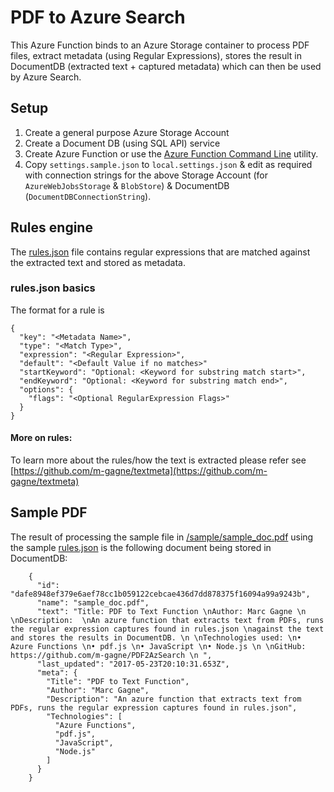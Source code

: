 # PDF to Azure Search

This Azure Function binds to an Azure Storage container to process PDF files, extract metadata (using Regular Expressions), stores the result in DocumentDB (extracted text + captured metadata) which can then be used by Azure Search.

## Setup

1. Create a general purpose Azure Storage Account
1. Create a Document DB (using SQL API) service
1. Create Azure Function or use the [Azure Function Command Line](https://github.com/Azure/azure-functions-cli) utility.
1. Copy `settings.sample.json` to `local.settings.json` & edit as required with connection strings for the above Storage Account (for `AzureWebJobsStorage` & `BlobStore`) & DocumentDB (`DocumentDBConnectionString`).

## Rules engine

The [rules.json](functions/pdfmetafunc/rules.json) file contains regular expressions that are matched against the extracted text and stored as metadata.

### rules.json basics

The format for a rule is

    {
      "key": "<Metadata Name>",
      "type": "<Match Type>",
      "expression": "<Regular Expression>",
      "default": "<Default Value if no matches>"
      "startKeyword": "Optional: <Keyword for substring match start>",
      "endKeyword": "Optional: <Keyword for substring match end>",
      "options": {
        "flags": "<Optional RegularExpression Flags>"
      }
    }

#### More on rules:

To learn more about the rules/how the text is extracted please refer see [https://github.com/m-gagne/textmeta](https://github.com/m-gagne/textmeta)

## Sample PDF

The result of processing the sample file in [/sample/sample_doc.pdf](/sample/sample_doc.pdf) using the sample [rules.json](functions/pdfmetafunc/rules.json) is the following document being stored in DocumentDB:

        {
          "id": "dafe8948ef379e6aef78cc1b059122cebcae436d7dd878375f16094a99a9243b",
          "name": "sample_doc.pdf",
          "text": "Title: PDF to Text Function \nAuthor: Marc Gagne \n \nDescription:  \nAn azure function that extracts text from PDFs, runs the regular expression captures found in rules.json \nagainst the text and stores the results in DocumentDB. \n \nTechnologies used: \n• Azure Functions \n• pdf.js \n• JavaScript \n• Node.js \n \nGitHub: https://github.com/m-gagne/PDF2AzSearch \n ",
          "last_updated": "2017-05-23T20:10:31.653Z",
          "meta": {
            "Title": "PDF to Text Function",
            "Author": "Marc Gagne",
            "Description": "An azure function that extracts text from PDFs, runs the regular expression captures found in rules.json",
            "Technologies": [
              "Azure Functions",
              "pdf.js",
              "JavaScript",
              "Node.js"
            ]
          }
        }